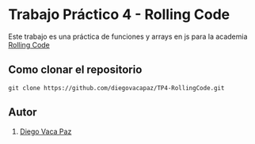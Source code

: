 # Trabajo Práctico 4 - Rolling Code

Este trabajo es una práctica de funciones y arrays en js para la academia [Rolling Code](https://rollingcodeschool.com/)

## Como clonar el repositorio

```
git clone https://github.com/diegovacapaz/TP4-RollingCode.git
```
## Autor

1. [Diego Vaca Paz](https://github.com/diegovacapaz)